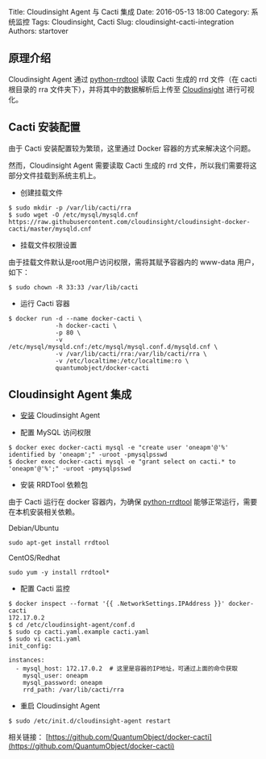 Title: Cloudinsight Agent 与 Cacti 集成
Date: 2016-05-13 18:00
Category: 系统监控
Tags: Cloudinsight, Cacti
Slug: cloudinsight-cacti-integration
Authors: startover

## 原理介绍

Cloudinsight Agent 通过 [python-rrdtool](https://pypi.python.org/pypi/python-rrdtool) 读取 Cacti 生成的 rrd 文件（在 cacti 根目录的 rra 文件夹下），并将其中的数据解析后上传至 [Cloudinsight](http://cloudinsight.oneapm.com/) 进行可视化。

## Cacti 安装配置

由于 Cacti 安装配置较为繁琐，这里通过 Docker 容器的方式来解决这个问题。

然而，Cloudinsight Agent 需要读取 Cacti 生成的 rrd 文件，所以我们需要将这部分文件挂载到系统主机上。

* 创建挂载文件

```
$ sudo mkdir -p /var/lib/cacti/rra
$ sudo wget -O /etc/mysql/mysqld.cnf https://raw.githubusercontent.com/cloudinsight/cloudinsight-docker-cacti/master/mysqld.cnf
```

* 挂载文件权限设置

由于挂载文件默认是root用户访问权限，需将其赋予容器内的 www-data 用户，如下：

```
$ sudo chown -R 33:33 /var/lib/cacti
```

* 运行 Cacti 容器

```
$ docker run -d --name docker-cacti \
             -h docker-cacti \
             -p 80 \
             -v /etc/mysql/mysqld.cnf:/etc/mysql/mysql.conf.d/mysqld.cnf \
             -v /var/lib/cacti/rra:/var/lib/cacti/rra \
             -v /etc/localtime:/etc/localtime:ro \
             quantumobject/docker-cacti
```

## Cloudinsight Agent 集成

* [安装](http://cloud.oneapm.com/#/settings) Cloudinsight Agent

* 配置 MySQL 访问权限

```
$ docker exec docker-cacti mysql -e "create user 'oneapm'@'%' identified by 'oneapm';" -uroot -pmysqlpsswd
$ docker exec docker-cacti mysql -e "grant select on cacti.* to 'oneapm'@'%';" -uroot -pmysqlpsswd
```

* 安装 RRDTool 依赖包

由于 Cacti 运行在 docker 容器内，为确保 [python-rrdtool](https://pypi.python.org/pypi/python-rrdtool) 能够正常运行，需要在本机安装相关依赖。

Debian/Ubuntu
```
sudo apt-get install rrdtool
```

CentOS/Redhat
```
sudo yum -y install rrdtool*
```

* 配置 Cacti 监控

```
$ docker inspect --format '{{ .NetworkSettings.IPAddress }}' docker-cacti
172.17.0.2
$ cd /etc/cloudinsight-agent/conf.d
$ sudo cp cacti.yaml.example cacti.yaml
$ sudo vi cacti.yaml
init_config:

instances:
  - mysql_host: 172.17.0.2  # 这里是容器的IP地址，可通过上面的命令获取
    mysql_user: oneapm
    mysql_password: oneapm
    rrd_path: /var/lib/cacti/rra
```

* 重启 Cloudinsight Agent

```
$ sudo /etc/init.d/cloudinsight-agent restart
```

相关链接：
[https://github.com/QuantumObject/docker-cacti](https://github.com/QuantumObject/docker-cacti)

